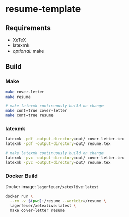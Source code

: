 # resume-template

## Requirements
* XeTeX
* latexmk
* _optional:_ make

## Build
### Make
```sh
make cover-letter
make resume

# make latexmk continuously build on change
make cont=true cover-letter
make cont=true resume
```

### latexmk
```sh
latexmk -pdf -output-directory=out/ cover-letter.tex
latexmk -pdf -output-directory=out/ resume.tex

# make latexmk continuously build on change
latexmk -pvc -output-directory=out/ cover-letter.tex
latexmk -pvc -output-directory=out/ resume.tex
```

### Docker Build
Docker image: `lagerfeuer/xetexlive:latest`

```sh
docker run \
  --rm -v $(pwd):/resume --workdir=/resume \
  lagerfeuer/xetexlive:latest \
  make cover-letter resume
```

